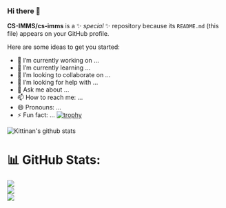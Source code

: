### Hi there 👋
**CS-IMMS/cs-imms** is a ✨ _special_ ✨ repository because its `README.md` (this file) appears on your GitHub profile.

Here are some ideas to get you started:

- 🔭 I’m currently working on ...
- 🌱 I’m currently learning ...
- 👯 I’m looking to collaborate on ...
- 🤔 I’m looking for help with ...
- 💬 Ask me about ...
- 📫 How to reach me: ...
- 😄 Pronouns: ...
- ⚡ Fun fact: ...
[![trophy](https://github-profile-trophy.vercel.app/?username=cs-imms&theme=onedark)](https://github.com/ryo-ma/github-profile-trophy)

![Kittinan's github stats](https://github-readme-stats.vercel.app/api?username=cs-imms&show_icons=true&title_color=fff&icon_color=79ff97&text_color=9f9f9f&bg_color=151515)

# 📊 GitHub Stats:
![](https://github-readme-stats.vercel.app/api?username=cs-imms&theme=tokyonight&hide_border=false&include_all_commits=true&count_private=true)<br/>
![](https://github-readme-streak-stats.herokuapp.com/?user=cs-imms&theme=tokyonight&hide_border=false)<br/>
![](https://github-readme-stats.vercel.app/api/top-langs/?username=cs-imms&theme=tokyonight&hide_border=false&include_all_commits=true&count_private=true&layout=compact)

